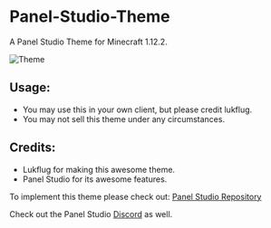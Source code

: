 # Panel-Studio-Theme
A Panel Studio Theme for Minecraft 1.12.2.

<img src="https://i.imgur.com/iPonboX.png" alt="Theme"/>


## Usage:
- You may use this in your own client, but please credit lukflug. 
- You may not sell this theme under any circumstances.

## Credits:
- Lukflug for making this awesome theme.
- Panel Studio for its awesome features.


To implement this theme please check out: [Panel Studio Repository](https://github.com/lukflug/panelstudio)

Check out the Panel Studio [Discord](https://discord.gg/E3DrF4XvUE) as well.
